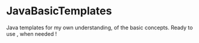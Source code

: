 # JavaBasicTemplates
 Java templates for my own understanding, of the basic concepts. Ready to use , when needed !

